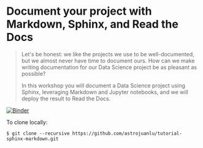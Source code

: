 # Document your project with Markdown, Sphinx, and Read the Docs

> Let's be honest: we like the projects we use to be well-documented, but we
> almost never have time to document ours. How can we make writing
> documentation for our Data Science project be as pleasant as possible?
>
> In this workshop you will document a Data Science project using Sphinx,
> leveraging Markdown and Jupyter notebooks, and we will deploy the result to
> Read the Docs.

[![Binder](https://mybinder.org/badge_logo.svg)](https://mybinder.org/v2/gh/astrojuanlu/tutorial-sphinx-markdown/main?filepath=slides.ipynb)

To clone locally:

```
$ git clone --recursive https://github.com/astrojuanlu/tutorial-sphinx-markdown.git
```
